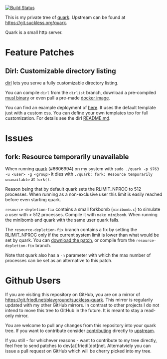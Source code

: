 [![Build Status](https://drone.friedl.net/api/badges/playground/suckless-quark/status.svg)](https://drone.friedl.net/playground/suckless-quark)

This is my private tree of [quark](tools.suckless.org/quark/). Upstream can be
found at https://git.suckless.org/quark.

Quark is a small http server.

# Feature Patches

## Dirl: Customizable directory listing
[dirl](https://git.friedl.net/playground/suckless-quark/src/branch/dirlist) lets
you serve a fully customizable directory listing.

You can compile `dirl` from the `dirlist` branch, download a pre-compiled [musl
binary](https://dirlist.friedl.net/bin/suckless/quark/quark-dirl) or even pull a
pre-made [docker
image](https://hub.docker.com/repository/docker/arminfriedl/quark).

You can find an example deployment of [here](https://dirlist.friedl.net/). It
uses the default template just with a custom css. You can define your own
templates too for full customization. For details see the dirl
[README.md](https://git.friedl.net/playground/suckless-quark/src/branch/dirlist/README.md).

# Issues

## fork: Resource temporarily unavailable
When running [quark](http://tools.suckless.org/quark/) (#6606994) on my system
with `sudo ./quark -p 9763 -u <user> -g <group>` it dies with `./quark: fork:
Resource temporarily unavailable` at `fork()`.

Reason being that by default quark sets the RLIMIT_NPROC to 512 processes. When running as a non-exclusive user this limit is easily reached before even starting quark.

`resource-depletion-fix` contains a small forkbomb (`minibomb.c`) to simulate a user with > 512 processes. Compile it with `make minibomb`. When running the minibomb and quark with the same user quark fails.

The `resource-depletion-fix` branch contains a fix by setting the RLIMIT_NPROC only if the current system limit is lower than what would be set by quark. You can [download the patch](https://dirlist.friedl.net/suckless/quark/), or compile from the `resource-depletion-fix` branch.

Note that quark also has a `-n` parameter with which the max number of processes can be set as an alternative to this patch.

# Github Users
If you are visiting this repository on GitHub, you are on a mirror of
https://git.friedl.net/playground/suckless-quark. This mirror is regularily
updated with my other GitHub mirrors. In contrast to other projects I do not
intend to move this tree to GitHub in the future. It is meant to stay a
read-only mirror.

You are welcome to pull any changes from this repository into your quark tree.
If you want to contribute consider [contributing](http://suckless.org/hacking/)
directly to [upstream](http://suckless.org/community/).

If you still - for whichever reasons - want to contribute to my tree directly,
feel free to send patches to dev[at]friedl[dot]net. Alternatviely you can issue
a pull request on GitHub which will be cherry picked into my tree.
